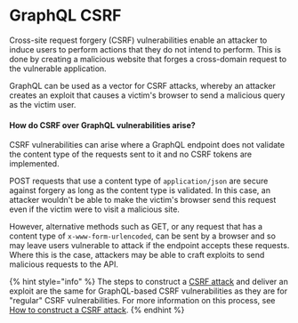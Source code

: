 # GraphQL CSRF

Cross-site request forgery (CSRF) vulnerabilities enable an attacker to induce users to perform actions that they do not intend to perform. This is done by creating a malicious website that forges a cross-domain request to the vulnerable application.

GraphQL can be used as a vector for CSRF attacks, whereby an attacker creates an exploit that causes a victim's browser to send a malicious query as the victim user.

#### How do CSRF over GraphQL vulnerabilities arise? <a href="#how-do-csrf-over-graphql-vulnerabilities-arise" id="how-do-csrf-over-graphql-vulnerabilities-arise"></a>

CSRF vulnerabilities can arise where a GraphQL endpoint does not validate the content type of the requests sent to it and no CSRF tokens are implemented.

POST requests that use a content type of `application/json` are secure against forgery as long as the content type is validated. In this case, an attacker wouldn't be able to make the victim's browser send this request even if the victim were to visit a malicious site.

However, alternative methods such as GET, or any request that has a content type of `x-www-form-urlencoded`, can be sent by a browser and so may leave users vulnerable to attack if the endpoint accepts these requests. Where this is the case, attackers may be able to craft exploits to send malicious requests to the API.

{% hint style="info" %}
The steps to construct a [CSRF attack](https://portswigger.net/web-security/csrf) and deliver an exploit are the same for GraphQL-based CSRF vulnerabilities as they are for "regular" CSRF vulnerabilities. For more information on this process, see [How to construct a CSRF attack](https://portswigger.net/web-security/csrf#how-to-construct-a-csrf-attack).
{% endhint %}

